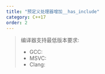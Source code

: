 ```yaml
---
title: "预定义处理器增加__has_include"
category: C++17
order: 2
---
```


> 编译器支持最低版本要求:
> * GCC:
> * MSVC:
> * Clang:
